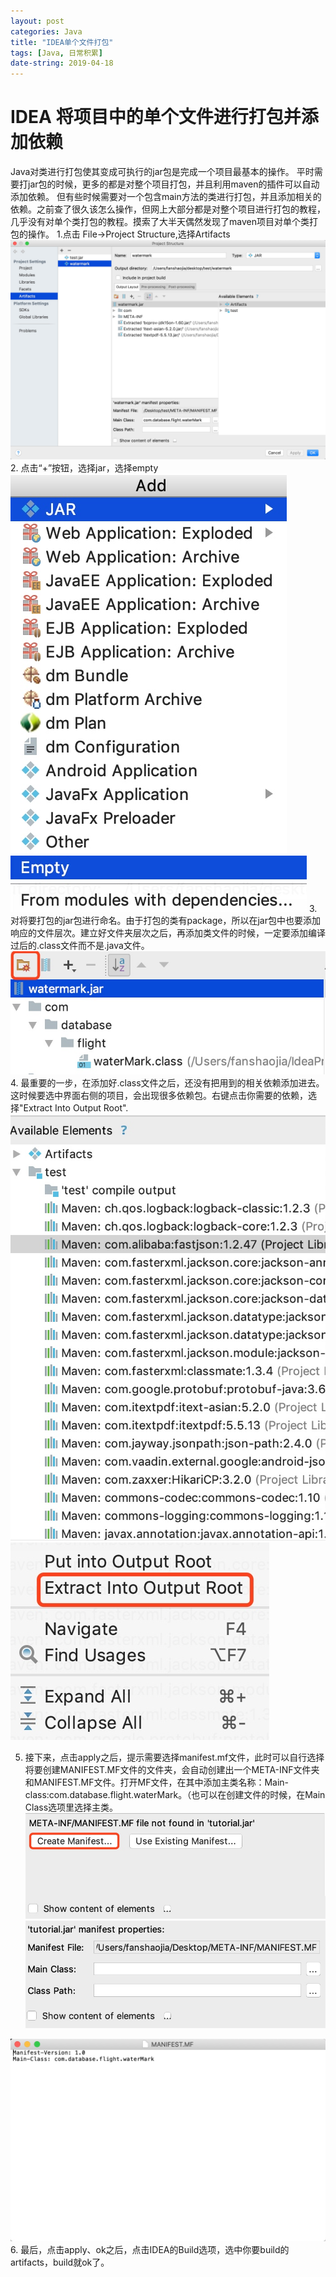 ```yaml
---
layout: post
categories: Java
title: "IDEA单个文件打包"
tags: [Java, 日常积累]
date-string: 2019-04-18
---
```

# IDEA 将项目中的单个文件进行打包并添加依赖
Java对类进行打包使其变成可执行的jar包是完成一个项目最基本的操作。
平时需要打jar包的时候，更多的都是对整个项目打包，并且利用maven的插件可以自动添加依赖。
但有些时候需要对一个包含main方法的类进行打包，并且添加相关的依赖。之前查了很久该怎么操作，但网上大部分都是对整个项目进行打包的教程，几乎没有对单个类打包的教程。摸索了大半天偶然发现了maven项目对单个类打包的操作。
1.点击 File->Project Structure,选择Artifacts
![](/_posts/media/15555583396653/15555625554312.jpg)
2. 点击“+”按钮，选择jar，选择empty
![](/_posts/media/15555583396653/15555626402467.jpg)
![](/_posts/media/15555583396653/15555626534187.jpg)
3. 对将要打包的jar包进行命名。由于打包的类有package，所以在jar包中也要添加响应的文件层次。建立好文件夹层次之后，再添加类文件的时候，一定要添加编译过后的.class文件而不是.java文件。
![](/_posts/media/15555583396653/15555629132034.jpg)
4. 最重要的一步，在添加好.class文件之后，还没有把用到的相关依赖添加进去。这时候要选中界面右侧的项目，会出现很多依赖包。右键点击你需要的依赖，选择"Extract Into Output Root".
![](/_posts/media/15555583396653/15555630562662.jpg)
![](/_posts/media/15555583396653/15555630392125.jpg)

5. 接下来，点击apply之后，提示需要选择manifest.mf文件，此时可以自行选择将要创建MANIFEST.MF文件的文件夹，会自动创建出一个META-INF文件夹和MANIFEST.MF文件。打开MF文件，在其中添加主类名称：Main-class:com.database.flight.waterMark。（也可以在创建文件的时候，在Main Class选项里选择主类。
![](/_posts/media/15555583396653/15555633391187.jpg)
![](/_posts/media/15555583396653/15555633607826.jpg)

![](/_posts/media/15555583396653/15555633054907.jpg)
6. 最后，点击apply、ok之后，点击IDEA的Build选项，选中你要build的artifacts，build就ok了。



